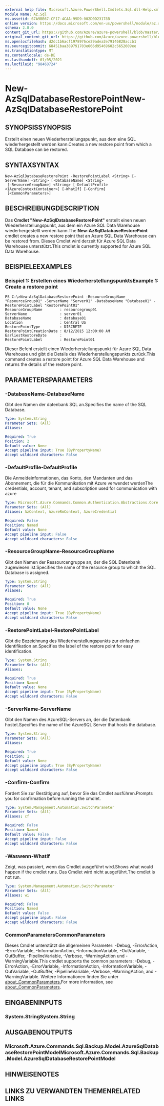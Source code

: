 ```yaml
---
external help file: Microsoft.Azure.PowerShell.Cmdlets.Sql.dll-Help.xml
Module Name: Az.Sql
ms.assetid: 67A9BB67-CF17-4CAA-99D9-002D0D23178B
online version: https://docs.microsoft.com/en-us/powershell/module/az.sql/new-azsqldatabaserestorepoint
schema: 2.0.0
content_git_url: https://github.com/Azure/azure-powershell/blob/master/src/Sql/Sql/help/New-AzSqlDatabaseRestorePoint.md
original_content_git_url: https://github.com/Azure/azure-powershell/blob/master/src/Sql/Sql/help/New-AzSqlDatabaseRestorePoint.md
ms.openlocfilehash: d2dc1b6acf1978976ce29adea2e79146828accb1
ms.sourcegitcommit: 68451baa389791703e666d95469602c5652609ee
ms.translationtype: MT
ms.contentlocale: de-DE
ms.lasthandoff: 01/05/2021
ms.locfileid: "98460724"
---
```

# <span data-ttu-id="1a3fe-101">New-AzSqlDatabaseRestorePoint</span><span class="sxs-lookup"><span data-stu-id="1a3fe-101">New-AzSqlDatabaseRestorePoint</span></span>

## <span data-ttu-id="1a3fe-102">SYNOPSIS</span><span class="sxs-lookup"><span data-stu-id="1a3fe-102">SYNOPSIS</span></span>
<span data-ttu-id="1a3fe-103">Erstellt einen neuen Wiederherstellungspunkt, aus dem eine SQL wiederhergestellt werden kann.</span><span class="sxs-lookup"><span data-stu-id="1a3fe-103">Creates a new restore point from which a SQL Database can be restored.</span></span>

## <span data-ttu-id="1a3fe-104">SYNTAX</span><span class="sxs-lookup"><span data-stu-id="1a3fe-104">SYNTAX</span></span>

```
New-AzSqlDatabaseRestorePoint -RestorePointLabel <String> [-ServerName] <String> [-DatabaseName] <String>
 [-ResourceGroupName] <String> [-DefaultProfile <IAzureContextContainer>] [-WhatIf] [-Confirm]
 [<CommonParameters>]
```

## <span data-ttu-id="1a3fe-105">BESCHREIBUNG</span><span class="sxs-lookup"><span data-stu-id="1a3fe-105">DESCRIPTION</span></span>
<span data-ttu-id="1a3fe-106">Das **Cmdlet "New-AzSqlDatabaseRestorePoint"** erstellt einen neuen Wiederherstellungspunkt, aus dem ein Azure SQL Data Warehouse wiederhergestellt werden kann.</span><span class="sxs-lookup"><span data-stu-id="1a3fe-106">The **New-AzSqlDatabaseRestorePoint** cmdlet creates a new restore point that an Azure SQL Data Warehouse can be restored from.</span></span>
<span data-ttu-id="1a3fe-107">Dieses Cmdlet wird derzeit für Azure SQL Data Warehouse unterstützt.</span><span class="sxs-lookup"><span data-stu-id="1a3fe-107">This cmdlet is currently supported for Azure SQL Data Warehouse.</span></span>

## <span data-ttu-id="1a3fe-108">BEISPIELE</span><span class="sxs-lookup"><span data-stu-id="1a3fe-108">EXAMPLES</span></span>

### <span data-ttu-id="1a3fe-109">Beispiel 1: Erstellen eines Wiederherstellungspunkts</span><span class="sxs-lookup"><span data-stu-id="1a3fe-109">Example 1: Create a restore point</span></span>
```
PS C:\>New-AzSqlDatabaseRestorePoint -ResourceGroupName "ResourceGroup01" -ServerName "Server01" -DatabaseName "Database01" -RestorePointLabel "RestorePoint01"
ResourceGroupName        : resourcegroup01
ServerName               : server01
DatabaseName             : database01
Location                 : Central US
RestorePointType         : DISCRETE
RestorePointCreationDate : 8/12/2015 12:00:00 AM
EarliestRestoreDate      : 
RestorePointLabel        : RestorePoint01
```

<span data-ttu-id="1a3fe-110">Dieser Befehl erstellt einen Wiederherstellungspunkt für Azure SQL Data Warehouse und gibt die Details des Wiederherstellungspunkts zurück.</span><span class="sxs-lookup"><span data-stu-id="1a3fe-110">This command creates a restore point for Azure SQL Data Warehouse and returns the details of the restore point.</span></span>

## <span data-ttu-id="1a3fe-111">PARAMETERS</span><span class="sxs-lookup"><span data-stu-id="1a3fe-111">PARAMETERS</span></span>

### <span data-ttu-id="1a3fe-112">-DatabaseName</span><span class="sxs-lookup"><span data-stu-id="1a3fe-112">-DatabaseName</span></span>
<span data-ttu-id="1a3fe-113">Gibt den Namen der datenbank SQL an.</span><span class="sxs-lookup"><span data-stu-id="1a3fe-113">Specifies the name of the SQL Database.</span></span>

```yaml
Type: System.String
Parameter Sets: (All)
Aliases:

Required: True
Position: 2
Default value: None
Accept pipeline input: True (ByPropertyName)
Accept wildcard characters: False
```

### <span data-ttu-id="1a3fe-114">-DefaultProfile</span><span class="sxs-lookup"><span data-stu-id="1a3fe-114">-DefaultProfile</span></span>
<span data-ttu-id="1a3fe-115">Die Anmeldeinformationen, das Konto, den Mandanten und das Abonnement, die für die Kommunikation mit Azure verwendet werden</span><span class="sxs-lookup"><span data-stu-id="1a3fe-115">The credentials, account, tenant, and subscription used for communication with azure</span></span>

```yaml
Type: Microsoft.Azure.Commands.Common.Authentication.Abstractions.Core.IAzureContextContainer
Parameter Sets: (All)
Aliases: AzContext, AzureRmContext, AzureCredential

Required: False
Position: Named
Default value: None
Accept pipeline input: False
Accept wildcard characters: False
```

### <span data-ttu-id="1a3fe-116">-ResourceGroupName</span><span class="sxs-lookup"><span data-stu-id="1a3fe-116">-ResourceGroupName</span></span>
<span data-ttu-id="1a3fe-117">Gibt den Namen der Ressourcengruppe an, der die SQL Datenbank zugewiesen ist.</span><span class="sxs-lookup"><span data-stu-id="1a3fe-117">Specifies the name of the resource group to which the SQL Database is assigned.</span></span>

```yaml
Type: System.String
Parameter Sets: (All)
Aliases:

Required: True
Position: 0
Default value: None
Accept pipeline input: True (ByPropertyName)
Accept wildcard characters: False
```

### <span data-ttu-id="1a3fe-118">-RestorePointLabel</span><span class="sxs-lookup"><span data-stu-id="1a3fe-118">-RestorePointLabel</span></span>
<span data-ttu-id="1a3fe-119">Gibt die Bezeichnung des Wiederherstellungspunkts zur einfachen Identifikation an.</span><span class="sxs-lookup"><span data-stu-id="1a3fe-119">Specifies the label of the restore point for easy identification.</span></span>

```yaml
Type: System.String
Parameter Sets: (All)
Aliases:

Required: True
Position: Named
Default value: None
Accept pipeline input: True (ByPropertyName)
Accept wildcard characters: False
```

### <span data-ttu-id="1a3fe-120">-ServerName</span><span class="sxs-lookup"><span data-stu-id="1a3fe-120">-ServerName</span></span>
<span data-ttu-id="1a3fe-121">Gibt den Namen des AzureSQL-Servers an, der die Datenbank hostet.</span><span class="sxs-lookup"><span data-stu-id="1a3fe-121">Specifies the name of the AzureSQL Server that hosts the database.</span></span>

```yaml
Type: System.String
Parameter Sets: (All)
Aliases:

Required: True
Position: 1
Default value: None
Accept pipeline input: True (ByPropertyName)
Accept wildcard characters: False
```

### <span data-ttu-id="1a3fe-122">-Confirm</span><span class="sxs-lookup"><span data-stu-id="1a3fe-122">-Confirm</span></span>
<span data-ttu-id="1a3fe-123">Fordert Sie zur Bestätigung auf, bevor Sie das Cmdlet ausführen.</span><span class="sxs-lookup"><span data-stu-id="1a3fe-123">Prompts you for confirmation before running the cmdlet.</span></span>

```yaml
Type: System.Management.Automation.SwitchParameter
Parameter Sets: (All)
Aliases: cf

Required: False
Position: Named
Default value: False
Accept pipeline input: False
Accept wildcard characters: False
```

### <span data-ttu-id="1a3fe-124">-Waswenn</span><span class="sxs-lookup"><span data-stu-id="1a3fe-124">-WhatIf</span></span>
<span data-ttu-id="1a3fe-125">Zeigt, was passiert, wenn das Cmdlet ausgeführt wird.</span><span class="sxs-lookup"><span data-stu-id="1a3fe-125">Shows what would happen if the cmdlet runs.</span></span>
<span data-ttu-id="1a3fe-126">Das Cmdlet wird nicht ausgeführt.</span><span class="sxs-lookup"><span data-stu-id="1a3fe-126">The cmdlet is not run.</span></span>

```yaml
Type: System.Management.Automation.SwitchParameter
Parameter Sets: (All)
Aliases: wi

Required: False
Position: Named
Default value: False
Accept pipeline input: False
Accept wildcard characters: False
```

### <span data-ttu-id="1a3fe-127">CommonParameters</span><span class="sxs-lookup"><span data-stu-id="1a3fe-127">CommonParameters</span></span>
<span data-ttu-id="1a3fe-128">Dieses Cmdlet unterstützt die allgemeinen Parameter: -Debug, -ErrorAction, -ErrorVariable, -InformationAction, -InformationVariable, -OutVariable, -OutBuffer, -PipelineVariable, -Verbose, -WarningAction und -WarningVariable.</span><span class="sxs-lookup"><span data-stu-id="1a3fe-128">This cmdlet supports the common parameters: -Debug, -ErrorAction, -ErrorVariable, -InformationAction, -InformationVariable, -OutVariable, -OutBuffer, -PipelineVariable, -Verbose, -WarningAction, and -WarningVariable.</span></span> <span data-ttu-id="1a3fe-129">Weitere Informationen finden Sie unter [about_CommonParameters.](http://go.microsoft.com/fwlink/?LinkID=113216)</span><span class="sxs-lookup"><span data-stu-id="1a3fe-129">For more information, see [about_CommonParameters](http://go.microsoft.com/fwlink/?LinkID=113216).</span></span>

## <span data-ttu-id="1a3fe-130">EINGABEN</span><span class="sxs-lookup"><span data-stu-id="1a3fe-130">INPUTS</span></span>

### <span data-ttu-id="1a3fe-131">System.String</span><span class="sxs-lookup"><span data-stu-id="1a3fe-131">System.String</span></span>

## <span data-ttu-id="1a3fe-132">AUSGABEN</span><span class="sxs-lookup"><span data-stu-id="1a3fe-132">OUTPUTS</span></span>

### <span data-ttu-id="1a3fe-133">Microsoft.Azure.Commands.Sql.Backup.Model.AzureSqlDatabaseRestorePointModel</span><span class="sxs-lookup"><span data-stu-id="1a3fe-133">Microsoft.Azure.Commands.Sql.Backup.Model.AzureSqlDatabaseRestorePointModel</span></span>

## <span data-ttu-id="1a3fe-134">HINWEISE</span><span class="sxs-lookup"><span data-stu-id="1a3fe-134">NOTES</span></span>

## <span data-ttu-id="1a3fe-135">LINKS ZU VERWANDTEN THEMEN</span><span class="sxs-lookup"><span data-stu-id="1a3fe-135">RELATED LINKS</span></span>
